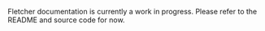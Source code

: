 Fletcher documentation is currently a work in progress. Please refer to the README and source code for now.
